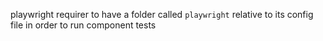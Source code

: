 playwright requirer to have a folder called `playwright` relative to its config
file in order to run component tests
